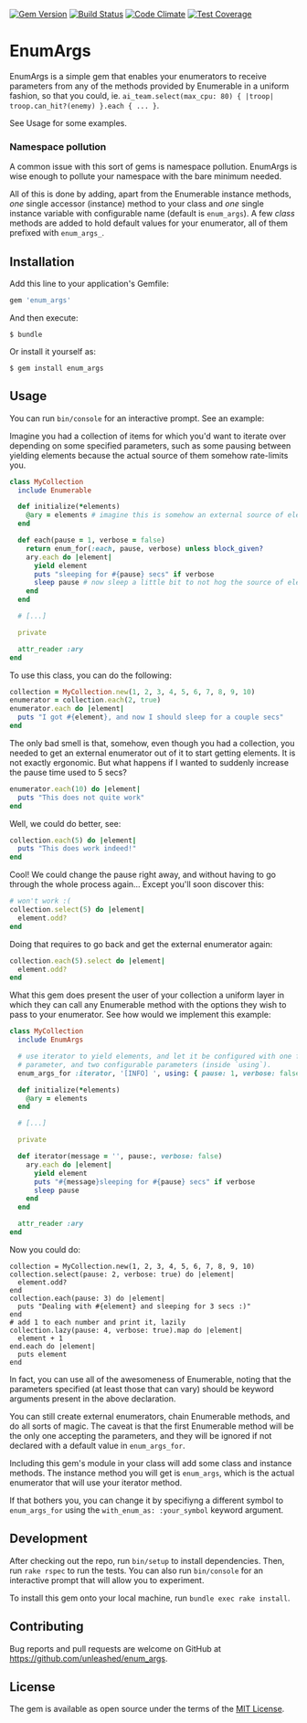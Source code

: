 [![Gem Version](https://badge.fury.io/rb/enum_args.svg)](http://badge.fury.io/rb/enum_args) [![Build Status](https://travis-ci.org/unleashed/enum_args.svg?branch=master)](https://travis-ci.org/unleashed/enum_args) [![Code Climate](https://codeclimate.com/github/unleashed/enum_args/badges/gpa.svg)](https://codeclimate.com/github/unleashed/enum_args) [![Test Coverage](https://codeclimate.com/github/unleashed/enum_args/badges/coverage.svg)](https://codeclimate.com/github/unleashed/enum_args)

# EnumArgs

EnumArgs is a simple gem that enables your enumerators to receive parameters
from any of the methods provided by Enumerable in a uniform fashion, so that you
could, ie. `ai_team.select(max_cpu: 80) { |troop| troop.can_hit?(enemy) }.each
{ ... }`.

See Usage for some examples.

### Namespace pollution

A common issue with this sort of gems is namespace pollution. EnumArgs is wise
enough to pollute your namespace with the bare minimum needed.

All of this is done by adding, apart from the Enumerable instance methods, _one_
single accessor (instance) method to your class and _one_ single instance variable
with configurable name (default is `enum_args`). A few _class_ methods are added
to hold default values for your enumerator, all of them prefixed with
`enum_args_`.

## Installation

Add this line to your application's Gemfile:

```ruby
gem 'enum_args'
```

And then execute:

    $ bundle

Or install it yourself as:

    $ gem install enum_args

## Usage

You can run `bin/console` for an interactive prompt. See an example:

Imagine you had a collection of items for which you'd want to iterate over
depending on some specified parameters, such as some pausing between yielding
elements because the actual source of them somehow rate-limits you.

```ruby
class MyCollection
  include Enumerable

  def initialize(*elements)
    @ary = elements # imagine this is somehow an external source of elements
  end

  def each(pause = 1, verbose = false)
    return enum_for(:each, pause, verbose) unless block_given?
    ary.each do |element|
      yield element
      puts "sleeping for #{pause} secs" if verbose
      sleep pause # now sleep a little bit to not hog the source of elements
    end
  end

  # [...]

  private

  attr_reader :ary
end
```

To use this class, you can do the following:

```ruby
collection = MyCollection.new(1, 2, 3, 4, 5, 6, 7, 8, 9, 10)
enumerator = collection.each(2, true)
enumerator.each do |element|
  puts "I got #{element}, and now I should sleep for a couple secs"
end
```

The only bad smell is that, somehow, even though you had a collection, you
needed to get an external enumerator out of it to start getting elements. It is
not exactly ergonomic. But what happens if I wanted to suddenly increase the
pause time used to 5 secs?

```ruby
enumerator.each(10) do |element|
  puts "This does not quite work"
end
```

Well, we could do better, see:
```ruby
collection.each(5) do |element|
  puts "This does work indeed!"
end
```

Cool! We could change the pause right away, and without having to go through the
whole process again... Except you'll soon discover this:

```ruby
# won't work :(
collection.select(5) do |element|
  element.odd?
end
```

Doing that requires to go back and get the external enumerator again:
```ruby
collection.each(5).select do |element|
  element.odd?
end
```

What this gem does present the user of your collection a uniform layer in which
they can call any Enumerable method with the options they wish to pass to your
enumerator. See how would we implement this example:

```ruby
class MyCollection
  include EnumArgs

  # use iterator to yield elements, and let it be configured with one fixed
  # parameter, and two configurable parameters (inside `using`).
  enum_args_for :iterator, '[INFO] ', using: { pause: 1, verbose: false }

  def initialize(*elements)
    @ary = elements
  end

  # [...]

  private

  def iterator(message = '', pause:, verbose: false)
    ary.each do |element|
      yield element
      puts "#{message}sleeping for #{pause} secs" if verbose
      sleep pause
    end
  end

  attr_reader :ary
end
```

Now you could do:

```
collection = MyCollection.new(1, 2, 3, 4, 5, 6, 7, 8, 9, 10)
collection.select(pause: 2, verbose: true) do |element|
  element.odd?
end
collection.each(pause: 3) do |element|
  puts "Dealing with #{element} and sleeping for 3 secs :)"
end
# add 1 to each number and print it, lazily
collection.lazy(pause: 4, verbose: true).map do |element|
  element + 1
end.each do |element|
  puts element
end
```

In fact, you can use all of the awesomeness of Enumerable, noting that the
parameters specified (at least those that can vary) should be keyword arguments
present in the above declaration.

You can still create external enumerators, chain Enumerable methods, and do all
sorts of magic. The caveat is that the first Enumerable method will be the only
one accepting the parameters, and they will be ignored if not declared with
a default value in `enum_args_for`.

Including this gem's module in your class will add some class and instance
methods. The instance method you will get is `enum_args`, which is the actual
enumerator that will use your iterator method.

If that bothers you, you can change it by specifiyng a different symbol to
`enum_args_for` using the `with_enum_as: :your_symbol` keyword argument.

## Development

After checking out the repo, run `bin/setup` to install dependencies. Then, run `rake rspec` to run the tests. You can also run `bin/console` for an interactive prompt that will allow you to experiment.

To install this gem onto your local machine, run `bundle exec rake install`.

## Contributing

Bug reports and pull requests are welcome on GitHub at https://github.com/unleashed/enum_args.

## License

The gem is available as open source under the terms of the [MIT License](http://opensource.org/licenses/MIT).

